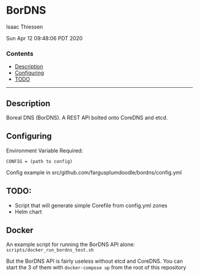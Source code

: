 
# BorDNS
Isaac Thiessen

Sun Apr 12 09:48:06 PDT 2020


### Contents
- [Description](##Description)
- [Configuring](##Configuring)
- [TODO](##TODO)

---------------------------------------------------


## Description
  Boreal DNS (BorDNS). A REST API bolted onto CoreDNS and etcd.   

## Configuring
Environment Variable Required: 

  `CONFIG = (path to config)`

Config example in src/github.com/fargusplumdoodle/bordns/config.yml

## TODO:
- Script that will generate simple Corefile from config.yml zones
- Helm chart

## Docker 
An example script for running the BorDNS API alone: `scripts/docker_run_bordns_test.sh`

But the BorDNS API is fairly useless without etcd and CoreDNS. 
You can start the 3 of them with `docker-compose up`
from the root of this repository

